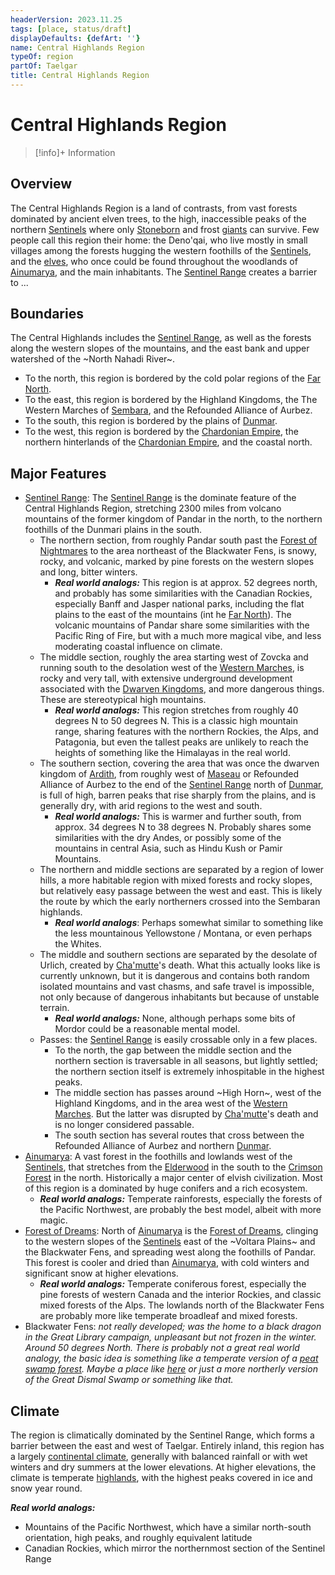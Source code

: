 ```yaml
---
headerVersion: 2023.11.25
tags: [place, status/draft]
displayDefaults: {defArt: ''}
name: Central Highlands Region
typeOf: region
partOf: Taelgar
title: Central Highlands Region
---
```

# Central Highlands Region
>[!info]+ Information
> 
>> 

## Overview

The Central Highlands Region is a land of contrasts, from vast forests dominated by ancient elven trees, to the high, inaccessible peaks of the northern [Sentinels](<./sentinel-range.md>) where only [Stoneborn](<../../species/children-of-the-embodied-gods/stoneborn/stoneborn.md>) and frost [giants](<../../species/children-of-the-divine/giants.md>) can survive. Few people call this region their home: the Deno'qai, who live mostly in small villages among the forests hugging the western foothills of the [Sentinels](<./sentinel-range.md>), and the [elves](<../../species/children-of-the-embodied-gods/elves/elves.md>), who once could be found throughout the woodlands of [Ainumarya](<../chasa-nahadi-watershed/ainumarya.md>), and the main inhabitants. The [Sentinel Range](<./sentinel-range.md>) creates a barrier to ...
## Boundaries

The Central Highlands includes the [Sentinel Range](<./sentinel-range.md>), as well as the forests along the western slopes of the mountains, and the east bank and upper watershed of the ~North Nahadi River~.

- To the north, this region is bordered by the cold polar regions of the [Far North](<../far-north/far-north.md>). 
- To the east, this region is bordered by the Highland Kingdoms, the The Western Marches of [Sembara](<../greater-sembara/sembara/sembara.md>), and the Refounded Alliance of Aurbez. 
- To the south, this region is bordered by the plains of [Dunmar](<../greater-dunmar/realms/dunmar/dunmar.md>). 
- To the west, this region is bordered by the [Chardonian Empire](<../west-coast/chardonian-empire/chardonian-empire.md>), the northern hinterlands of the [Chardonian Empire](<../west-coast/chardonian-empire/chardonian-empire.md>), and the coastal north. 

## Major Features



- [Sentinel Range](<./sentinel-range.md>): The [Sentinel Range](<./sentinel-range.md>) is the dominate feature of the Central Highlands Region, stretching 2300 miles from volcano mountains of the former kingdom of Pandar in the north, to the northern foothills of the Dunmari plains in the south. 
	- The northern section, from roughly Pandar south past the [Forest of Nightmares](<../far-north/forest-of-nightmares.md>) to the area northeast of the Blackwater Fens, is snowy, rocky, and volcanic, marked by pine forests on the western slopes and long, bitter winters. 
		- ***Real world analogs:*** This region is at approx. 52 degrees north, and probably has some similarities with the Canadian Rockies, especially Banff and Jasper national parks, including the flat plains to the east of the mountains (int he [Far North](<../far-north/far-north.md>)). The volcanic mountains of Pandar share some similarities with the Pacific Ring of Fire, but with a much more magical vibe, and less moderating coastal influence on climate. 
	- The middle section, roughly the area starting west of Zovcka and running south to the desolation west of the [Western Marches](<../greater-sembara/sembara/western-marches/western-marches.md>), is rocky and very tall, with extensive underground development associated with the [Dwarven Kingdoms](<dwarven-kingdoms/dwarven-kingdoms.md>), and more dangerous things. These are stereotypical high mountains. 
		- ***Real world analogs:*** This region stretches from roughly 40 degrees N to 50 degrees N. This is a classic high mountain range, sharing features with the northern Rockies, the Alps, and Patagonia, but even the tallest peaks are unlikely to reach the heights of something like the Himalayas in the real world. 
	- The southern section, covering the area that was once the dwarven kingdom of [Ardith](<dwarven-kingdoms/ardith.md>), from roughly west of [Maseau](<../greater-sembara/duchy-of-maseau/duchy-of-maseau.md>) or Refounded Alliance of Aurbez to the end of the [Sentinel Range](<./sentinel-range.md>) north of [Dunmar](<../greater-dunmar/realms/dunmar/dunmar.md>), is full of high, barren peaks that rise sharply from the plains, and is generally dry, with arid regions to the west and south. 
		- ***Real world analogs:*** This is warmer and further south, from approx. 34 degrees N to 38 degrees N. Probably shares some similarities with the dry Andes, or possibly some of the mountains in central Asia, such as Hindu Kush or Pamir Mountains. 
	- The northern and middle sections are separated by a region of lower hills, a more habitable region with mixed forests and rocky slopes, but relatively easy passage between the west and east. This is likely the route by which the early northerners crossed into the Sembaran highlands. 
		- ***Real world analogs***: Perhaps somewhat similar to something like the less mountainous Yellowstone / Montana, or even perhaps the Whites. 
	- The middle and southern sections are separated by the desolate of Urlich, created by [Cha'mutte](<../../people/extraplanar-powers/cha-mutte.md>)'s death. What this actually looks like is currently unknown, but it is dangerous and contains both random isolated mountains and vast chasms, and safe travel is impossible, not only because of dangerous inhabitants but because of unstable terrain. 
		- ***Real world analogs:*** None, although perhaps some bits of Mordor could be a reasonable mental model. 
	- Passes: the [Sentinel Range](<./sentinel-range.md>) is easily crossable only in a few places. 
		- To the north, the gap between the middle section and the northern section is traversable in all seasons, but lightly settled; the northern section itself is extremely inhospitable in the highest peaks.
		- The middle section has passes around ~High Horn~, west of the Highland Kingdoms, and in the area west of the [Western Marches](<../greater-sembara/sembara/western-marches/western-marches.md>). But the latter was disrupted by [Cha'mutte](<../../people/extraplanar-powers/cha-mutte.md>)'s death and is no longer considered passable. 
		- The south section has several routes that cross between the Refounded Alliance of Aurbez and northern [Dunmar](<../greater-dunmar/realms/dunmar/dunmar.md>). 
- [Ainumarya](<../chasa-nahadi-watershed/ainumarya.md>): A vast forest in the foothills and lowlands west of the [Sentinels](<./sentinel-range.md>), that stretches from the [Elderwood](<../chasa-nahadi-watershed/elderwood.md>) in the south to the [Crimson Forest](<../chasa-nahadi-watershed/crimson-forest.md>) in the north. Historically a major center of elvish civilization. Most of this region is a dominated by huge conifers and a rich ecosystem. 
	- ***Real world analogs:*** Temperate rainforests, especially the forests of the Pacific Northwest, are probably the best model, albeit with more magic. 
- [Forest of Dreams](<../chasa-nahadi-watershed/forest-of-dreams.md>): North of [Ainumarya](<../chasa-nahadi-watershed/ainumarya.md>) is the [Forest of Dreams](<../chasa-nahadi-watershed/forest-of-dreams.md>), clinging to the western slopes of the [Sentinels](<./sentinel-range.md>) east of the ~Voltara Plains~ and the Blackwater Fens, and spreading west along the foothills of Pandar. This forest is cooler and dried than [Ainumarya](<../chasa-nahadi-watershed/ainumarya.md>), with cold winters and significant snow at higher elevations. 
	- ***Real world analogs:*** Temperate coniferous forest, especially the pine forests of western Canada and the interior Rockies, and classic mixed forests of the Alps. The lowlands north of the Blackwater Fens are probably more like temperate broadleaf and mixed forests. 
- Blackwater Fens: *not really developed; was the home to a black dragon in the Great Library campaign, unpleasant but not frozen in the winter. Around 50 degrees North. There is probably not a great real world analogy, the basic idea is something like a temperate version of a [peat swamp forest](https://en.wikipedia.org/wiki/Peat_swamp_forest). Maybe a place like [here](https://www.visitestonia.com/en/where-to-go/west-estonia/soomaa-national-park) or just a more northerly version of the Great Dismal Swamp or something like that.* 



## Climate

The region is climatically dominated by the Sentinel Range, which forms a barrier between the east and west of Taelgar. Entirely inland, this region has a largely [continental climate](https://geodiode.com/climate/continental), generally with balanced rainfall or with wet winters and dry summers at the lower elevations. At higher elevations, the climate is temperate [highlands](https://geodiode.com/biomes/highlands), with the highest peaks covered in ice and snow year round.

***Real world analogs:***
- Mountains of the Pacific Northwest, which have a similar north-south orientation, high peaks, and roughly equivalent latitude
- Canadian Rockies, which mirror the northernmost section of the Sentinel Range